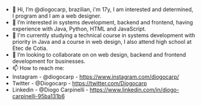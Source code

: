 - 👋 Hi, I’m @diogocarp, brazilian, i'm 17y, I am interested and determined, I program and I am a web designer.
- 👀 I’m interested in systems development, backend and frontend, having experience with Java, Python, HTML and JavaScript.
- 🌱 I'm currently studying a technical course in systems development with priority in Java and a course in web design, I also attend high school at Etec de Cotia.
- 💞️ I’m looking to collaborate on on web design, backend and frontend development for businesses.
- 📫 How to reach me:
- Instagram - @diogocarp - https://www.instagram.com/diogocarp/
- Twitter - @Diogocarp - https://twitter.com/Diogocarp
- Linkedin - @Diogo Carpinelli - https://www.linkedin.com/in/diogo-carpinelli-95ba131b6

<!---
diogocarp/diogocarp is a ✨ special ✨ repository because its `README.md` (this file) appears on your GitHub profile.
You can click the Preview link to take a look at your changes.
--->
